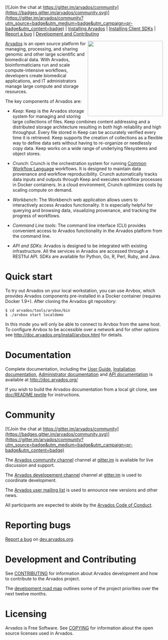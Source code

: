 [comment]: # (Copyright © The Arvados Authors. All rights reserved.)
[comment]: # ()
[comment]: # (SPDX-License-Identifier: CC-BY-SA-3.0)

[![Join the chat at https://gitter.im/arvados/community](https://badges.gitter.im/arvados/community.svg)](https://gitter.im/arvados/community?utm_source=badge&utm_medium=badge&utm_campaign=pr-badge&utm_content=badge) | [Installing Arvados](https://doc.arvados.org/install/index.html) | [Installing Client SDKs](https://doc.arvados.org/sdk/index.html) | [Report a bug](https://dev.arvados.org/projects/arvados/issues/new) | [Development and Contributing](CONTRIBUTING.md)

<img align="right" src="doc/images/dax.png" height="240px">

[Arvados](https://arvados.org) is an open source platform for
managing, processing, and sharing genomic and other large scientific
and biomedical data.  With Arvados, bioinformaticians run and scale
compute-intensive workflows, developers create biomedical
applications, and IT administrators manage large compute and storage
resources.

The key components of Arvados are:

* *Keep*: Keep is the Arvados storage system for managing and storing large
collections of files.  Keep combines content addressing and a
distributed storage architecture resulting in both high reliability
and high throughput.  Every file stored in Keep can be accurately
verified every time it is retrieved.  Keep supports the creation of
collections as a flexible way to define data sets without having to
re-organize or needlessly copy data. Keep works on a wide range of
underlying filesystems and object stores.

* *Crunch*: Crunch is the orchestration system for running [Common Workflow Language](https://www.commonwl.org) workflows. It is
designed to maintain data provenance and workflow
reproducibility. Crunch automatically tracks data inputs and outputs
through Keep and executes workflow processes in Docker containers.  In
a cloud environment, Crunch optimizes costs by scaling compute on demand.

* *Workbench*: The Workbench web application allows users to interactively access
Arvados functionality.  It is especially helpful for querying and
browsing data, visualizing provenance, and tracking the progress of
workflows.

* *Command Line tools*: The command line interface (CLI) provides convenient access to Arvados
functionality in the Arvados platform from the command line.

* *API and SDKs*: Arvados is designed to be integrated with existing infrastructure. All
the services in Arvados are accessed through a RESTful API.  SDKs are
available for Python, Go, R, Perl, Ruby, and Java.

# Quick start

To try out Arvados on your local workstation, you can use Arvbox, which
provides Arvados components pre-installed in a Docker container (requires
Docker 1.9+).  After cloning the Arvados git repository:

```
$ cd arvados/tools/arvbox/bin
$ ./arvbox start localdemo
```

In this mode you will only be able to connect to Arvbox from the same host.  To
configure Arvbox to be accessible over a network and for other options see
http://doc.arvados.org/install/arvbox.html for details.

# Documentation

Complete documentation, including the [User Guide](https://doc.arvados.org/user/index.html), [Installation documentation](https://doc.arvados.org/install/index.html), [Administrator documentation](https://doc.arvados.org/admin/index.html) and
[API documentation](https://doc.arvados.org/api/index.html) is available at http://doc.arvados.org/

If you wish to build the Arvados documentation from a local git clone, see
[doc/README.textile](doc/README.textile) for instructions.

# Community

[![Join the chat at https://gitter.im/arvados/community](https://badges.gitter.im/arvados/community.svg)](https://gitter.im/arvados/community?utm_source=badge&utm_medium=badge&utm_campaign=pr-badge&utm_content=badge)

The [Arvados community channel](https://gitter.im/arvados/community)
channel at [gitter.im](https://gitter.im) is available for live
discussion and support.

The [Arvados developement channel](https://gitter.im/arvados/development)
channel at [gitter.im](https://gitter.im) is used to coordinate development.

The [Arvados user mailing list](http://lists.arvados.org/mailman/listinfo/arvados)
is used to announce new versions and other news.

All participants are expected to abide by the [Arvados Code of Conduct](CODE_OF_CONDUCT.md).

# Reporting bugs

[Report a bug](https://dev.arvados.org/projects/arvados/issues/new) on [dev.arvados.org](https://dev.arvados.org).

# Development and Contributing

See [CONTRIBUTING](CONTRIBUTING.md) for information about Arvados development and how to contribute to the Arvados project.

The [development road map](https://dev.arvados.org/issues/gantt?utf8=%E2%9C%93&set_filter=1&gantt=1&f%5B%5D=project_id&op%5Bproject_id%5D=%3D&v%5Bproject_id%5D%5B%5D=49&f%5B%5D=&zoom=1) outlines some of the project priorities over the next twelve months.

# Licensing

Arvados is Free Software.  See [COPYING](COPYING) for information about the open source licenses used in Arvados.
